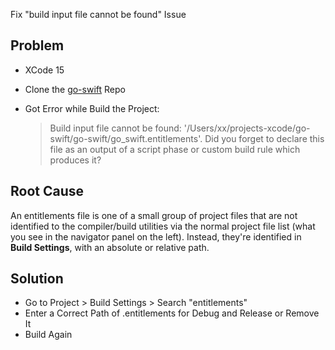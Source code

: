 Fix "build input file cannot be found" Issue

## Problem
* XCode 15
* Clone the [go-swift](https://github.com/youngdynasty/go-swift) Repo
* Got Error while Build the Project:

  > Build input file cannot be found: '/Users/xx/projects-xcode/go-swift/go-swift/go_swift.entitlements'. Did you forget to declare this file as an output of a script phase or custom build rule which produces it?

## Root Cause
An entitlements file is one of a small group of project files that are not identified to the compiler/build utilities via the normal project file list (what you see in the navigator panel on the left). Instead, they're identified in **Build Settings**, with an absolute or relative path.

## Solution
* Go to Project > Build Settings > Search "entitlements"
* Enter a Correct Path of .entitlements for Debug and Release or Remove It
* Build Again


